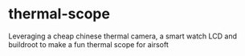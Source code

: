 # thermal-scope
Leveraging a cheap chinese thermal camera, a smart watch LCD and buildroot to make a fun thermal scope for airsoft
